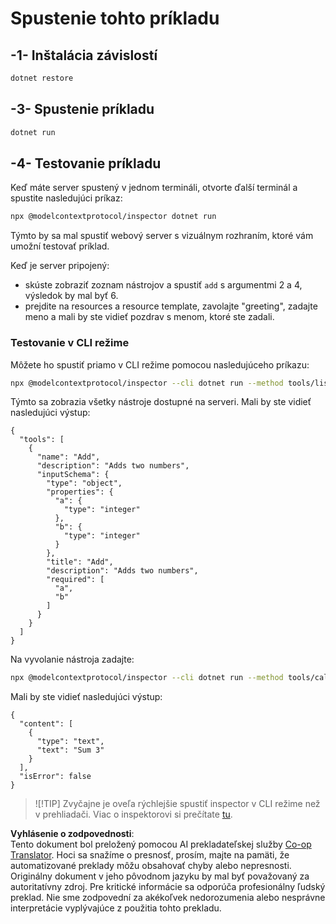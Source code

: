 <!--
CO_OP_TRANSLATOR_METADATA:
{
  "original_hash": "07863f50601f395c3bdfce30f555f11a",
  "translation_date": "2025-07-09T22:00:07+00:00",
  "source_file": "03-GettingStarted/01-first-server/solution/dotnet/README.md",
  "language_code": "sk"
}
-->
# Spustenie tohto príkladu

## -1- Inštalácia závislostí

```bash
dotnet restore
```

## -3- Spustenie príkladu

```bash
dotnet run
```

## -4- Testovanie príkladu

Keď máte server spustený v jednom termináli, otvorte ďalší terminál a spustite nasledujúci príkaz:

```bash
npx @modelcontextprotocol/inspector dotnet run
```

Týmto by sa mal spustiť webový server s vizuálnym rozhraním, ktoré vám umožní testovať príklad.

Keď je server pripojený:

- skúste zobraziť zoznam nástrojov a spustiť `add` s argumentmi 2 a 4, výsledok by mal byť 6.
- prejdite na resources a resource template, zavolajte "greeting", zadajte meno a mali by ste vidieť pozdrav s menom, ktoré ste zadali.

### Testovanie v CLI režime

Môžete ho spustiť priamo v CLI režime pomocou nasledujúceho príkazu:

```bash
npx @modelcontextprotocol/inspector --cli dotnet run --method tools/list
```

Týmto sa zobrazia všetky nástroje dostupné na serveri. Mali by ste vidieť nasledujúci výstup:

```text
{
  "tools": [
    {
      "name": "Add",
      "description": "Adds two numbers",
      "inputSchema": {
        "type": "object",
        "properties": {
          "a": {
            "type": "integer"
          },
          "b": {
            "type": "integer"
          }
        },
        "title": "Add",
        "description": "Adds two numbers",
        "required": [
          "a",
          "b"
        ]
      }
    }
  ]
}
```

Na vyvolanie nástroja zadajte:

```bash
npx @modelcontextprotocol/inspector --cli dotnet run --method tools/call --tool-name Add --tool-arg a=1 --tool-arg b=2
```

Mali by ste vidieť nasledujúci výstup:

```text
{
  "content": [
    {
      "type": "text",
      "text": "Sum 3"
    }
  ],
  "isError": false
}
```

> ![!TIP]
> Zvyčajne je oveľa rýchlejšie spustiť inspector v CLI režime než v prehliadači.
> Viac o inspektorovi si prečítate [tu](https://github.com/modelcontextprotocol/inspector).

**Vyhlásenie o zodpovednosti**:  
Tento dokument bol preložený pomocou AI prekladateľskej služby [Co-op Translator](https://github.com/Azure/co-op-translator). Hoci sa snažíme o presnosť, prosím, majte na pamäti, že automatizované preklady môžu obsahovať chyby alebo nepresnosti. Originálny dokument v jeho pôvodnom jazyku by mal byť považovaný za autoritatívny zdroj. Pre kritické informácie sa odporúča profesionálny ľudský preklad. Nie sme zodpovední za akékoľvek nedorozumenia alebo nesprávne interpretácie vyplývajúce z použitia tohto prekladu.